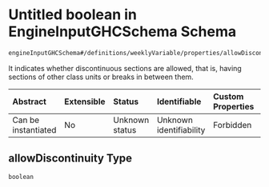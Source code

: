# Untitled boolean in EngineInputGHCSchema Schema

```txt
engineInputGHCSchema#/definitions/weeklyVariable/properties/allowDiscontinuity
```

It indicates whether discontinuous sections are allowed, that is, having sections of other class units or breaks in between them.

| Abstract            | Extensible | Status         | Identifiable            | Custom Properties | Additional Properties | Access Restrictions | Defined In                                                        |
| :------------------ | :--------- | :------------- | :---------------------- | :---------------- | :-------------------- | :------------------ | :---------------------------------------------------------------- |
| Can be instantiated | No         | Unknown status | Unknown identifiability | Forbidden         | Allowed               | none                | [ghc.schema.json*](../out/ghc.schema.json "open original schema") |

## allowDiscontinuity Type

`boolean`
